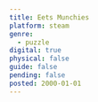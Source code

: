 ```yaml
---
title: Eets Munchies
platform: steam
genre:
  - puzzle
digital: true
physical: false
guide: false
pending: false
posted: 2000-01-01
---
```

